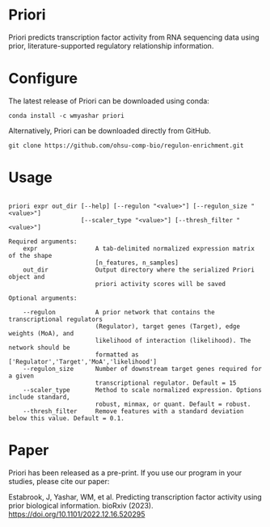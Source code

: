 # Priori

Priori predicts transcription factor activity from RNA sequencing data using prior, literature-supported regulatory relationship information.

# Configure

The latest release of Priori can be downloaded using conda:
```
conda install -c wmyashar priori
```

Alternatively, Priori can be downloaded directly from GitHub. 
```
git clone https://github.com/ohsu-comp-bio/regulon-enrichment.git
```

# Usage
```

priori expr out_dir [--help] [--regulon "<value>"] [--regulon_size "<value>"] 
                    [--scaler_type "<value>"] [--thresh_filter "<value>"] 

Required arguments:
    expr                A tab-delimited normalized expression matrix of the shape 
                        [n_features, n_samples]
    out_dir             Output directory where the serialized Priori object and 
                        priori activity scores will be saved

Optional arguments:

    --regulon           A prior network that contains the transcriptional regulators 
                        (Regulator), target genes (Target), edge weights (MoA), and
                        likelihood of interaction (likelihood). The network should be 
                        formatted as ['Regulator','Target','MoA','likelihood']
    --regulon_size      Number of downstream target genes required for a given 
                        transcriptional regulator. Default = 15
    --scaler_type       Method to scale normalized expression. Options include standard, 
                        robust, minmax, or quant. Default = robust.
    --thresh_filter     Remove features with a standard deviation below this value. Default = 0.1.
```

# Paper

Priori has been released as a pre-print. If you use our program in your studies, please cite our paper:

Estabrook, J, Yashar, WM, et al. Predicting transcription factor activity using prior biological information. bioRxiv (2023). https://doi.org/10.1101/2022.12.16.520295 

